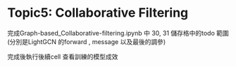# Topic5: Collaborative Filtering
完成Graph-based_Collaborative-filtering.ipynb 中 30, 31 儲存格中的todo 範圍 (分別是LightGCN 的forward , message 以及最後的調參)

完成後執行後續cell  查看訓練的模型成效
